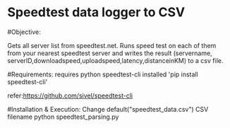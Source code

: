 Speedtest data logger to CSV
=========

#Objective: 

Gets all server list from speedtest.net. Runs speed test on each of them from your nearest speedtest server and writes the result (servername, serverID,downloadspeed,uploadspeed,latency,distanceinKM) to a csv file.

#Requirements:
requires python speedtest-cli installed
'pip install speedtest-cli'

refer:https://github.com/sivel/speedtest-cli

#Installation & Execution:
Change default("speedtest_data.csv") CSV filename
python speedtest_parsing.py
